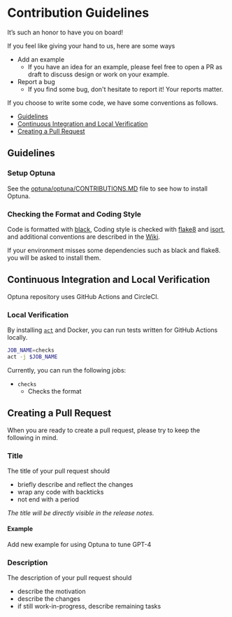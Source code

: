 # Contribution Guidelines

It’s such an honor to have you on board!

If you feel like giving your hand to us, here are some ways
- Add an example
    - If you have an idea for an example, please feel free to open a PR as draft to discuss design or work on your example.
- Report a bug
    - If you find some bug, don't hesitate to report it! Your reports matter.

If you choose to write some code, we have some conventions as follows.

- [Guidelines](#guidelines)
- [Continuous Integration and Local Verification](#continuous-integration-and-local-verification)
- [Creating a Pull Request](#creating-a-pull-request)

## Guidelines

### Setup Optuna

See the [optuna/optuna/CONTRIBUTIONS.MD](https://github.com/optuna/optuna/blob/master/CONTRIBUTING.md) file to see how to install Optuna.

### Checking the Format and Coding Style

Code is formatted with [black](https://github.com/psf/black),
Coding style is checked with [flake8](http://flake8.pycqa.org) and [isort](https://pycqa.github.io/isort/),
and additional conventions are described in the [Wiki](https://github.com/optuna/optuna/wiki/Coding-Style-Conventions).

If your environment misses some dependencies such as black and flake8.
you will be asked to install them.

## Continuous Integration and Local Verification

Optuna repository uses GitHub Actions and CircleCI.

### Local Verification

By installing [`act`](https://github.com/nektos/act#installation) and Docker, you can run
tests written for GitHub Actions locally.

```bash
JOB_NAME=checks
act -j $JOB_NAME
```

Currently, you can run the following jobs:

- `checks`
  - Checks the format

## Creating a Pull Request

When you are ready to create a pull request, please try to keep the following in mind.

### Title

The title of your pull request should

- briefly describe and reflect the changes
- wrap any code with backticks
- not end with a period

*The title will be directly visible in the release notes.*

#### Example

Add new example for using Optuna to tune GPT-4

### Description

The description of your pull request should

- describe the motivation
- describe the changes
- if still work-in-progress, describe remaining tasks

